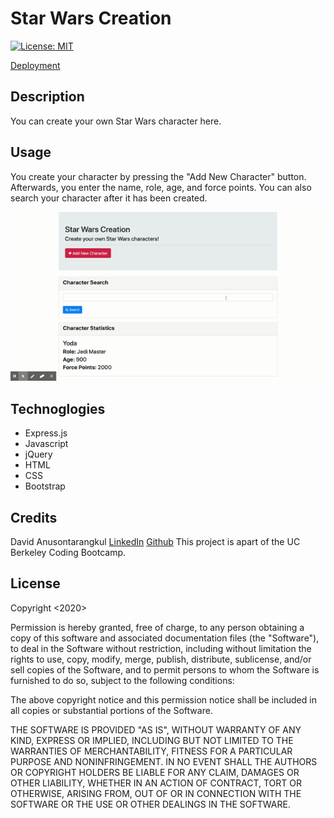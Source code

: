 # Star Wars Creation

[![License: MIT](https://img.shields.io/badge/License-MIT-blue.svg)](https://opensource.org/licenses/MIT)

[Deployment](https://starwarscreation.herokuapp.com/)

## Description

You can create your own Star Wars character here.

## Usage

You create your character by pressing the "Add New Character" button. Afterwards, you enter the name, role, age, and force points. You can also search your character after it has been created.

![gif](./images/gif.gif)

## Technoglogies

- Express.js
- Javascript
- jQuery
- HTML
- CSS
- Bootstrap

## Credits

David Anusontarangkul
[LinkedIn](https://www.linkedin.com/in/anusontarangkul/)
[Github](https://github.com/anusontarangkul)
This project is apart of the UC Berkeley Coding Bootcamp.

## License

Copyright <2020> <Anusontarangkul>

Permission is hereby granted, free of charge, to any person obtaining a copy of this software and associated documentation files (the "Software"), to deal in the Software without restriction, including without limitation the rights to use, copy, modify, merge, publish, distribute, sublicense, and/or sell copies of the Software, and to permit persons to whom the Software is furnished to do so, subject to the following conditions:

The above copyright notice and this permission notice shall be included in all copies or substantial portions of the Software.

THE SOFTWARE IS PROVIDED "AS IS", WITHOUT WARRANTY OF ANY KIND, EXPRESS OR IMPLIED, INCLUDING BUT NOT LIMITED TO THE WARRANTIES OF MERCHANTABILITY, FITNESS FOR A PARTICULAR PURPOSE AND NONINFRINGEMENT. IN NO EVENT SHALL THE AUTHORS OR COPYRIGHT HOLDERS BE LIABLE FOR ANY CLAIM, DAMAGES OR OTHER LIABILITY, WHETHER IN AN ACTION OF CONTRACT, TORT OR OTHERWISE, ARISING FROM, OUT OF OR IN CONNECTION WITH THE SOFTWARE OR THE USE OR OTHER DEALINGS IN THE SOFTWARE.
